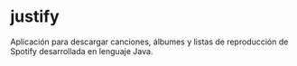 justify
=======

Aplicación para descargar canciones, álbumes y listas de reproducción de Spotify desarrollada en lenguaje Java.